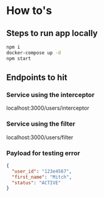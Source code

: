 # How to's

## Steps to run app locally

```bash
npm i
docker-compose up -d
npm start
```

## Endpoints to hit

### Service using the interceptor

localhost:3000/users/interceptor

### Service using the filter

localhost:3000/users/filter

### Payload for testing error

```json
{
  "user_id": "123e4567",
  "first_name": "Mitch",
  "status": "ACTIVE"
}
```
